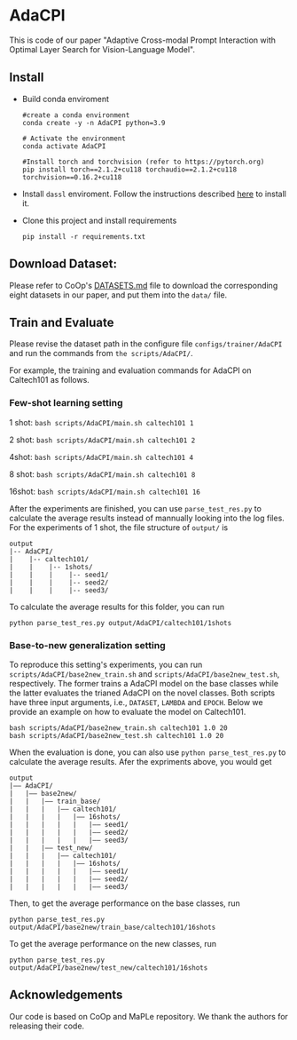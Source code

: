 # AdaCPI

This is code of our paper "Adaptive Cross-modal Prompt Interaction with Optimal Layer Search for Vision-Language Model".

## Install

* Build conda enviroment

  ```
  #create a conda environment
  conda create -y -n AdaCPI python=3.9

  # Activate the environment
  conda activate AdaCPI

  #Install torch and torchvision (refer to https://pytorch.org)
  pip install torch==2.1.2+cu118 torchaudio==2.1.2+cu118 torchvision==0.16.2+cu118
  ```
* Install `dassl` enviroment. Follow the instructions described [here](https://github.com/KaiyangZhou/Dassl.pytorch#installation) to install it.
* Clone this project and install requirements

  ```
  pip install -r requirements.txt
  ```

## Download Dataset:

Please refer to CoOp's [DATASETS.md](https://github.com/KaiyangZhou/CoOp/blob/main/DATASETS.md) file to download the corresponding eight datasets in our paper, and put them into the `data/` file.

## Train and Evaluate

Please revise the dataset path in the configure file `configs/trainer/AdaCPI` and run the commands from `the scripts/AdaCPI/`.

For example, the training and evaluation commands for AdaCPI on Caltech101 as follows.

### Few-shot learning setting

1 shot: `bash scripts/AdaCPI/main.sh caltech101 1`

2 shot: `bash scripts/AdaCPI/main.sh caltech101 2`

4shot: `bash scripts/AdaCPI/main.sh caltech101 4`

8 shot: `bash scripts/AdaCPI/main.sh caltech101 8`

16shot: `bash scripts/AdaCPI/main.sh caltech101 16`

After the experiments are finished, you can use `parse_test_res.py` to calculate the average results instead of mannually looking into the log files. For the experiments of 1 shot, the file structure of `output/` is

```
output
|-- AdaCPI/
|    |-- caltech101/
|    |    |-- 1shots/
|    |    |    |-- seed1/
|    |    |    |-- seed2/
|    |    |    |-- seed3/
```

To calculate the average results for this folder, you can run

`python parse_test_res.py output/AdaCPI/caltech101/1shots`

### Base-to-new generalization setting

To reproduce this setting's experiments, you can run `scripts/AdaCPI/base2new_train.sh` and `scripts/AdaCPI/base2new_test.sh`, respectively. The former trains a AdaCPI model on the base classes while the latter evaluates the trianed AdaCPI on the novel classes. Both scripts have three input arguments, i.e., `DATASET`, `LAMBDA` and `EPOCH`. Below we provide an example on how to evaluate the model on Caltech101.

```
bash scripts/AdaCPI/base2new_train.sh caltech101 1.0 20
bash scripts/AdaCPI/base2new_test.sh caltech101 1.0 20
```

When the evaluation is done, you can also use `python parse_test_res.py` to calculate the average results. Afer the expriments above, you would get

```
output
|–– AdaCPI/
|   |–– base2new/
|   |   |–– train_base/
|   |   |   |–– caltech101/
|   |   |   |   |–– 16shots/
|   |   |   |   |   |–– seed1/
|   |   |   |   |   |–– seed2/
|   |   |   |   |   |–– seed3/
|   |   |–– test_new/
|   |   |   |–– caltech101/
|   |   |   |   |–– 16shots/
|   |   |   |   |   |–– seed1/
|   |   |   |   |   |–– seed2/
|   |   |   |   |   |–– seed3/
```

Then, to get the average performance on the base classes, run

`python parse_test_res.py output/AdaCPI/base2new/train_base/caltech101/16shots`

To get the average performance on the new classes, run

`python parse_test_res.py output/AdaCPI/base2new/test_new/caltech101/16shots`

## Acknowledgements

Our code is based on CoOp and MaPLe repository. We thank the authors for releasing their code.
